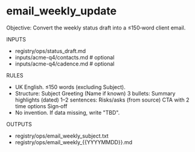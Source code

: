 # email_weekly_update
Objective: Convert the weekly status draft into a ≤150‑word client email.

INPUTS
- registry/ops/status_draft.md
- inputs/acme-q4/contacts.md  # optional
- inputs/acme-q4/cadence.md   # optional

RULES
- UK English. ≤150 words (excluding Subject).
- Structure:
  Subject
  Greeting (Name if known)
  3 bullets: Summary highlights (dated)
  1–2 sentences: Risks/asks (from source)
  CTA with 2 time options
  Sign‑off
- No invention. If data missing, write "TBD".

OUTPUTS
- registry/ops/email_weekly_subject.txt
- registry/ops/email_weekly_{{YYYYMMDD}}.md